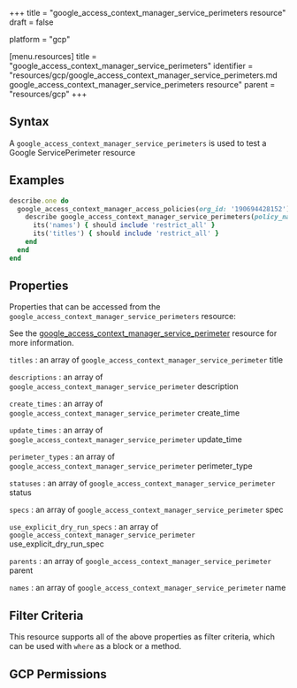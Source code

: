 +++
title = "google_access_context_manager_service_perimeters resource"
draft = false

platform = "gcp"

[menu.resources]
    title = "google_access_context_manager_service_perimeters"
    identifier = "resources/gcp/google_access_context_manager_service_perimeters.md google_access_context_manager_service_perimeters resource"
    parent = "resources/gcp"
+++

## Syntax

A `google_access_context_manager_service_perimeters` is used to test a Google ServicePerimeter resource

## Examples

```ruby
describe.one do
  google_access_context_manager_access_policies(org_id: '190694428152').names.each do |policy_name|
    describe google_access_context_manager_service_perimeters(policy_name: policy_name) do
      its('names') { should include 'restrict_all' }
      its('titles') { should include 'restrict_all' }
    end
  end
end
```

## Properties

Properties that can be accessed from the `google_access_context_manager_service_perimeters` resource:

See the [google_access_context_manager_service_perimeter](/resources/google_access_context_manager_service_perimeter/#properties) resource for more information.

`titles`
: an array of `google_access_context_manager_service_perimeter` title

`descriptions`
: an array of `google_access_context_manager_service_perimeter` description

`create_times`
: an array of `google_access_context_manager_service_perimeter` create_time

`update_times`
: an array of `google_access_context_manager_service_perimeter` update_time

`perimeter_types`
: an array of `google_access_context_manager_service_perimeter` perimeter_type

`statuses`
: an array of `google_access_context_manager_service_perimeter` status

`specs`
: an array of `google_access_context_manager_service_perimeter` spec

`use_explicit_dry_run_specs`
: an array of `google_access_context_manager_service_perimeter` use_explicit_dry_run_spec

`parents`
: an array of `google_access_context_manager_service_perimeter` parent

`names`
: an array of `google_access_context_manager_service_perimeter` name

## Filter Criteria

This resource supports all of the above properties as filter criteria, which can be used
with `where` as a block or a method.

## GCP Permissions
